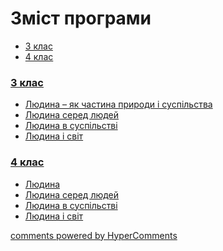 <div id="hypercomments_widget" class="js-hypercomments-widget invisible"></div>

# Зміст програми

<div>
  <!-- Nav tabs -->
  <ul class="nav nav-tabs" role="tablist">
    <li role="presentation" class="active"><a href="#home" aria-controls="home" role="tab" data-toggle="tab">3 клас</a></li>
    <li role="presentation"><a href="#menu1" aria-controls="menu1" role="tab" data-toggle="tab">4 клас</a></li>
  </ul>
  <!-- Tab panes -->
  <div class="tab-content">
    <div role="tabpanel" class="tab-pane active" id="home"><h3><a href="http://worldmon34-new.ed-era.com/3/3_klas.html">3 клас</a></h3>
<ul type="disc">
<li><a href="http://worldmon34-new.ed-era.com/3/lyduna.html">Людина – як частина природи і суспільства</a></li>
<li><a href="http://worldmon34-new.ed-era.com/3/lyduna_s.html">Людина серед людей</a></li>
<li><a href="http://worldmon34-new.ed-era.com/3/lyduna_v_susp.html">Людина в суспільстві</a></li>
<li><a href="http://worldmon34-new.ed-era.com/3/lyduna_i_svit.html">Людина і світ</a></li>
</ul>
</div>
<div role="tabpanel" class="tab-pane" id="menu1"><h3><a href="http://worldmon34-new.ed-era.com/4/4_klas.html">4 клас</a></h3>
<ul type="disc">
<li><a href="http://worldmon34-new.ed-era.com/4/lyduna.html">Людина</a></li>
<li><a href="http://worldmon34-new.ed-era.com/4/lyduna_s.html">Людина серед людей</a></li>
<li><a href="http://worldmon34-new.ed-era.com/4/lyduna_v_susp.html">Людина в суспільстві</a></li>
<li><a href="http://worldmon34-new.ed-era.com/4/lyduna_i_svit.html">Людина і світ</a></li>
</ul>
</div>
</div>
</div>

<div class="js-hypercomments-container">
<a href="http://hypercomments.com" class="hc-link" title="comments widget">comments powered by HyperComments</a>
</div>